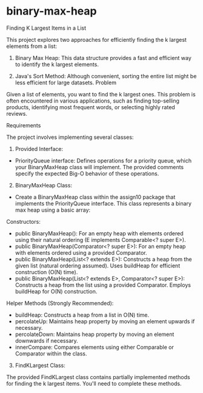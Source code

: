 # binary-max-heap

Finding K Largest Items in a List

This project explores two approaches for efficiently finding the k largest elements from a list:

1) Binary Max Heap: This data structure provides a fast and efficient way to identify the k largest elements.

2) Java's Sort Method: Although convenient, sorting the entire list might be less efficient for large datasets.
Problem

Given a list of elements, you want to find the k largest ones. This problem is often encountered in various applications, such as finding top-selling products, identifying most frequent words, or selecting highly rated reviews.

Requirements

The project involves implementing several classes:

1) Provided Interface:

- PriorityQueue<E> interface: Defines operations for a priority queue, which your BinaryMaxHeap class will implement. The provided comments specify the expected Big-O behavior of these operations.

2) BinaryMaxHeap Class:

- Create a BinaryMaxHeap<E> class within the assign10 package that implements the PriorityQueue interface. This class represents a binary max heap using a basic array:


Constructors:
   
- public BinaryMaxHeap(): For an empty heap with elements ordered using their natural ordering (E implements Comparable<? super E>).
- public BinaryMaxHeap(Comparator<? super E>): For an empty heap with elements ordered using a provided Comparator.
- public BinaryMaxHeap(List<? extends E>): Constructs a heap from the given list (natural ordering assumed). Uses buildHeap for efficient construction (O(N) time).
- public BinaryMaxHeap(List<? extends E>, Comparator<? super E>): Constructs a heap from the list using a provided Comparator. Employs buildHeap for O(N) construction.

Helper Methods (Strongly Recommended):

- buildHeap: Constructs a heap from a list in O(N) time.
- percolateUp: Maintains heap property by moving an element upwards if necessary.
- percolateDown: Maintains heap property by moving an element downwards if necessary.
- innerCompare: Compares elements using either Comparable or Comparator within the class.

3) FindKLargest Class:

The provided FindKLargest class contains partially implemented methods for finding the k largest items. You'll need to complete these methods.
